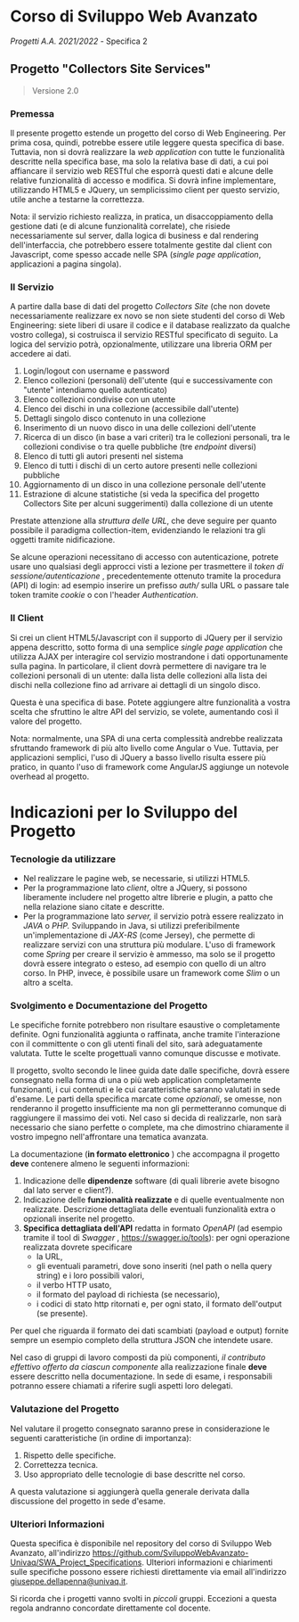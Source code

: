 # Corso di Sviluppo Web Avanzato
*Progetti A.A. 2021/2022* - Specifica 2

## Progetto "Collectors Site Services"

> Versione 2.0

### Premessa

Il presente progetto estende un progetto del corso di Web
Engineering. Per prima cosa, quindi, potrebbe essere utile leggere questa
specifica di base. Tuttavia, non si dovrà realizzare la *web application* con
tutte le funzionalità descritte nella specifica base, ma solo la relativa base
di dati, a cui poi affiancare il servizio web RESTful che esporrà questi dati e
alcune delle relative funzionalità di accesso e modifica. Si dovrà infine
implementare, utilizzando HTML5 e JQuery, un semplicissimo client per questo
servizio, utile anche a testarne la correttezza.

Nota: il servizio richiesto realizza, in pratica, un
disaccoppiamento della gestione dati (e di alcune funzionalità correlate), che
risiede necessariamente sul server, dalla logica di business e dal rendering
dell'interfaccia, che potrebbero essere totalmente gestite dal client con
Javascript, come spesso accade nelle SPA (*single page application*,
applicazioni a pagina singola).

### Il Servizio

A partire dalla base di dati del progetto *Collectors Site*
(che non dovete necessariamente realizzare ex novo se non siete studenti del
corso di Web Engineering: siete liberi di usare il codice e il database
realizzato da qualche vostro collega), si
costruisca il servizio RESTful
specificato di seguito. La logica del servizio potrà, opzionalmente, utilizzare
una libreria ORM per accedere ai dati.
1. Login/logout con username e password
2. Elenco collezioni (personali) dell'utente (qui e successivamente con "utente" intendiamo quello autenticato)
3. Elenco collezioni condivise con un utente
4. Elenco dei dischi in una collezione (accessibile dall'utente)
5. Dettagli singolo disco contenuto in una collezione
6. Inserimento di un nuovo disco in una delle collezioni dell'utente
7. Ricerca di un disco (in base a vari criteri) tra le collezioni personali, tra le collezioni condivise o tra quelle pubbliche (tre *endpoint* diversi)
8. Elenco di tutti gli autori presenti nel sistema
9. Elenco di tutti i dischi di un certo autore presenti nelle collezioni pubbliche
10. Aggiornamento di un disco in una collezione personale dell'utente
11. Estrazione di alcune statistiche (si veda la specifica del progetto Collectors Site per alcuni suggerimenti) dalla collezione di un utente

Prestate attenzione alla *struttura delle URL*, che
deve seguire per quanto possibile il paradigma collection-item, evidenziando le
relazioni tra gli oggetti tramite nidificazione.

Se alcune operazioni necessitano di accesso con
autenticazione, potrete usare uno qualsiasi degli approcci visti a lezione per
trasmettere il *token di sessione/autenticazione* , precedentemente
ottenuto tramite la procedura (API) di login: ad esempio inserire un prefisso *auth/*
sulla URL o passare tale token tramite *cookie* o con l'header *Authentication*.

### Il Client

Si crei un client HTML5/Javascript con il supporto di JQuery
per il servizio appena descritto, sotto forma di una semplice *single page
application* che utilizza AJAX per interagire col servizio mostrandone i
dati opportunamente sulla pagina.
In particolare, il client dovrà permettere di navigare tra le collezioni personali di un utente: dalla lista delle collezioni alla lista dei dischi nella collezione fino ad arrivare ai dettagli di un singolo disco.

Questa è una specifica di base. Potete aggiungere altre
funzionalità a vostra scelta che sfruttino le altre API del servizio, se
volete, aumentando così il valore del progetto.

Nota: normalmente, una SPA di una certa complessità andrebbe
realizzata sfruttando framework di più alto livello come Angular o Vue.
Tuttavia, per applicazioni semplici, l'uso di JQuery a basso livello risulta
essere più pratico, in quanto l'uso di framework come AngularJS aggiunge un
notevole overhead al progetto.

# Indicazioni per lo Sviluppo del Progetto

### Tecnologie da utilizzare

* Nel realizzare le pagine web, se necessarie, si utilizzi HTML5.
* Per la programmazione lato *client*, oltre a JQuery, si possono liberamente includere nel progetto altre librerie e plugin, a patto che nella relazione siano citate e descritte.
* Per la programmazione lato *server,* il servizio potrà essere realizzato in *JAVA* o *PHP.* Sviluppando in Java, si utilizzi preferibilmente un'implementazione di *JAX-RS* (come Jersey), che permette di realizzare servizi con una struttura più modulare. L'uso di framework come *Spring* per creare il servizio è ammesso, ma solo se il progetto dovrà essere integrato o esteso, ad esempio con quello di un altro corso. In PHP, invece, è possibile usare un framework come *Slim* o un altro a scelta.

### Svolgimento e Documentazione del Progetto

Le specifiche fornite potrebbero non risultare esaustive o completamente definite. Ogni funzionalità aggiunta o raffinata, anche tramite l'interazione con il committente o con gli utenti finali del sito, sarà adeguatamente valutata. Tutte le scelte progettuali vanno comunque discusse e motivate.

Il progetto, svolto secondo le linee guida date dalle specifiche, dovrà essere consegnato nella forma di una o più web application completamente funzionanti, i cui contenuti e le cui caratteristiche saranno valutati in sede d'esame. Le parti della specifica marcate come *opzionali*, se omesse, non renderanno il progetto insufficiente ma non gli permetteranno comunque di raggiungere il massimo dei voti. Nel caso si decida di realizzarle, non sarà necessario che siano perfette o complete, ma che dimostrino chiaramente il vostro impegno nell'affrontare una tematica avanzata.

La documentazione (**in formato elettronico** ) che accompagna il progetto **deve** contenere almeno le seguenti informazioni:

1. Indicazione delle **dipendenze** software (di quali librerie avete bisogno dal lato server e client?).
2. Indicazione delle **funzionalità realizzate** e di quelle eventualmente non realizzate. Descrizione dettagliata delle eventuali funzionalità extra o opzionali inserite nel progetto.
3. **Specifica dettagliata dell'API** redatta in formato *OpenAPI* (ad esempio tramite il tool di *Swagger* , <https://swagger.io/tools>): per ogni operazione realizzata dovrete specificare
   * la URL,
   * gli eventuali parametri, dove sono inseriti (nel path o nella query string) e i loro possibili valori,
   * il verbo HTTP usato,
   * il formato del payload di richiesta (se necessario),
   * i codici di stato http ritornati e, per ogni stato, il formato dell'output (se presente).

Per quel che riguarda il formato dei dati scambiati (payload e output) fornite sempre un esempio completo della struttura JSON che intendete usare.

Nel caso di gruppi di lavoro composti da più componenti, *il contributo effettivo offerto da ciascun componente* alla realizzazione finale **deve** essere descritto nella documentazione. In sede di esame, i responsabili potranno essere chiamati a riferire sugli aspetti loro delegati.

### Valutazione del Progetto

Nel valutare il progetto consegnato saranno prese in considerazione le seguenti caratteristiche (in ordine di importanza):

1. Rispetto delle specifiche.
2. Correttezza tecnica.
3. Uso appropriato delle tecnologie di base descritte nel corso.

A questa valutazione si aggiungerà quella generale derivata dalla discussione del progetto in sede d'esame.

### Ulteriori Informazioni

Questa specifica è disponibile nel repository del corso di Sviluppo Web Avanzato, all'indirizzo https://github.com/SviluppoWebAvanzato-Univaq/SWA_Project_Specifications. Ulteriori informazioni e chiarimenti sulle specifiche possono essere richiesti direttamente via email all'indirizzo giuseppe.dellapenna@univaq.it.

Si ricorda che i progetti vanno svolti in *piccoli* gruppi. Eccezioni a questa regola andranno concordate direttamente col docente.
